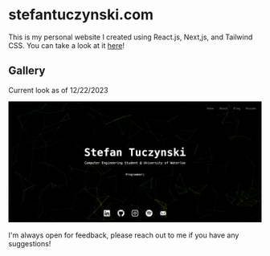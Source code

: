 # stefantuczynski.com

This is my personal website I created using React.js, Next,js, and Tailwind CSS. You can take a look at it [here](https://stefantuczynski.com)!

## Gallery

Current look as of 12/22/2023

![home](home.png)

I'm always open for feedback, please reach out to me if you have any suggestions!